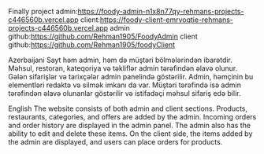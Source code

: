 Finally project
admin:https://foody-admin-n1x8n77qy-rehmans-projects-c446560b.vercel.app 
client:https://foody-client-emrvoqtie-rehmans-projects-c446560b.vercel.app admin 
github:https://github.com/Rehman1905/FoodyAdmin client 
github:https://github.com/Rehman1905/foodyClient


Azerbaijani Sayt həm admin, həm də müştəri bölmələrindən ibarətdir. Məhsul, restoran, kateqoriya və təkliflər admin tərəfindən əlavə olunur. Gələn sifarişlər və tarixçələr admin panelində göstərilir. Admin, həmçinin bu elementləri redaktə və silmək imkanı da var. Müştəri tərəfində isə admin tərəfindən əlavə olunanlar göstərilir və istifadəçi məhsul sifariş edə bilir.

English The website consists of both admin and client sections. Products, restaurants, categories, and offers are added by the admin. Incoming orders and order history are displayed in the admin panel. The admin also has the ability to edit and delete these items. On the client side, the items added by the admin are displayed, and users can place orders for products.

